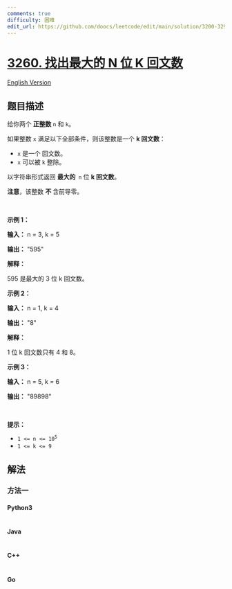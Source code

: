 ```yaml
---
comments: true
difficulty: 困难
edit_url: https://github.com/doocs/leetcode/edit/main/solution/3200-3299/3260.Find%20the%20Largest%20Palindrome%20Divisible%20by%20K/README.md
---
```


<!-- problem:start -->

# [3260. 找出最大的 N 位 K 回文数](https://leetcode.cn/problems/find-the-largest-palindrome-divisible-by-k)

[English Version](/solution/3200-3299/3260.Find%20the%20Largest%20Palindrome%20Divisible%20by%20K/README_EN.md)

## 题目描述

<!-- description:start -->

<p>给你两个 <strong>正整数</strong> <code>n</code> 和 <code>k</code>。</p>

<p>如果整数 <code>x</code> 满足以下全部条件，则该整数是一个 <strong>k 回文数</strong>：</p>

<ul>
	<li><code>x</code> 是一个 <span data-keyword="palindrome-integer">回文数</span>。</li>
	<li><code>x</code> 可以被 <code>k</code> 整除。</li>
</ul>

<p>以字符串形式返回 <strong>最大的&nbsp;</strong> <code>n</code> 位 <strong>k 回文数</strong>。</p>

<p><strong>注意</strong>，该整数 <strong>不 </strong>含前导零。</p>

<p>&nbsp;</p>

<p><strong class="example">示例 1：</strong></p>

<div class="example-block">
<p><strong>输入：</strong> <span class="example-io">n = 3, k = 5</span></p>

<p><strong>输出：</strong> <span class="example-io">"595"</span></p>

<p><strong>解释：</strong></p>

<p>595 是最大的 3 位 k 回文数。</p>
</div>

<p><strong class="example">示例 2：</strong></p>

<div class="example-block">
<p><strong>输入：</strong> <span class="example-io">n = 1, k = 4</span></p>

<p><strong>输出：</strong> <span class="example-io">"8"</span></p>

<p><strong>解释：</strong></p>

<p>1 位 k 回文数只有 4 和 8。</p>
</div>

<p><strong class="example">示例 3：</strong></p>

<div class="example-block">
<p><strong>输入：</strong> <span class="example-io">n = 5, k = 6</span></p>

<p><strong>输出：</strong> <span class="example-io">"89898"</span></p>
</div>

<p>&nbsp;</p>

<p><strong>提示：</strong></p>

<ul>
	<li><code>1 &lt;= n &lt;= 10<sup>5</sup></code></li>
	<li><code>1 &lt;= k &lt;= 9</code></li>
</ul>

<!-- description:end -->

## 解法

<!-- solution:start -->

### 方法一

<!-- tabs:start -->

#### Python3

```python

```

#### Java

```java

```

#### C++

```cpp

```

#### Go

```go

```

<!-- tabs:end -->

<!-- solution:end -->

<!-- problem:end -->
